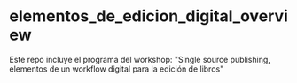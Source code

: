 # elementos_de_edicion_digital_overview
Este repo incluye el programa del workshop: "Single source publishing, elementos de un workflow digital para la edición de libros"
